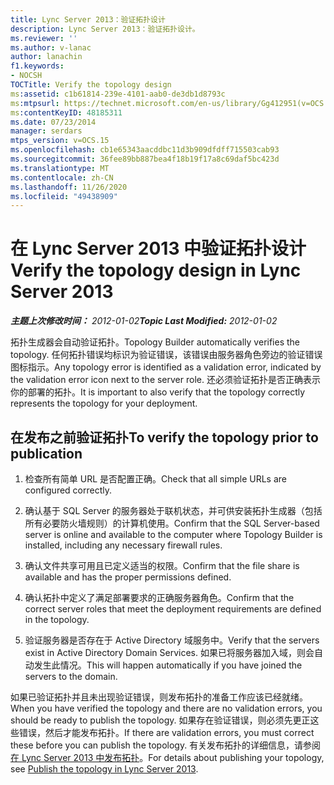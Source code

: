 ```yaml
---
title: Lync Server 2013：验证拓扑设计
description: Lync Server 2013：验证拓扑设计。
ms.reviewer: ''
ms.author: v-lanac
author: lanachin
f1.keywords:
- NOCSH
TOCTitle: Verify the topology design
ms:assetid: c1b61814-239e-4101-aab0-de3db1d8793c
ms:mtpsurl: https://technet.microsoft.com/en-us/library/Gg412951(v=OCS.15)
ms:contentKeyID: 48185311
ms.date: 07/23/2014
manager: serdars
mtps_version: v=OCS.15
ms.openlocfilehash: cb1e65343aacddbc11d3b909dfdff715503cab93
ms.sourcegitcommit: 36fee89bb887bea4f18b19f17a8c69daf5bc423d
ms.translationtype: MT
ms.contentlocale: zh-CN
ms.lasthandoff: 11/26/2020
ms.locfileid: "49438909"
---
```

# <a name="verify-the-topology-design-in-lync-server-2013"></a><span data-ttu-id="29978-103">在 Lync Server 2013 中验证拓扑设计</span><span class="sxs-lookup"><span data-stu-id="29978-103">Verify the topology design in Lync Server 2013</span></span>

<div data-xmlns="http://www.w3.org/1999/xhtml">

<div class="topic" data-xmlns="http://www.w3.org/1999/xhtml" data-msxsl="urn:schemas-microsoft-com:xslt" data-cs="https://msdn.microsoft.com/">

<div data-asp="https://msdn2.microsoft.com/asp">



</div>

<div id="mainSection">

<div id="mainBody"><span data-ttu-id="29978-104">

<span> </span></span><span class="sxs-lookup"><span data-stu-id="29978-104">

<span> </span></span></span>

<span data-ttu-id="29978-105">_**主题上次修改时间：** 2012-01-02_</span><span class="sxs-lookup"><span data-stu-id="29978-105">_**Topic Last Modified:** 2012-01-02_</span></span>

<span data-ttu-id="29978-106">拓扑生成器会自动验证拓扑。</span><span class="sxs-lookup"><span data-stu-id="29978-106">Topology Builder automatically verifies the topology.</span></span> <span data-ttu-id="29978-107">任何拓扑错误均标识为验证错误，该错误由服务器角色旁边的验证错误图标指示。</span><span class="sxs-lookup"><span data-stu-id="29978-107">Any topology error is identified as a validation error, indicated by the validation error icon next to the server role.</span></span> <span data-ttu-id="29978-108">还必须验证拓扑是否正确表示你的部署的拓扑。</span><span class="sxs-lookup"><span data-stu-id="29978-108">It is important to also verify that the topology correctly represents the topology for your deployment.</span></span>

<div>

## <a name="to-verify-the-topology-prior-to-publication"></a><span data-ttu-id="29978-109">在发布之前验证拓扑</span><span class="sxs-lookup"><span data-stu-id="29978-109">To verify the topology prior to publication</span></span>

1.  <span data-ttu-id="29978-110">检查所有简单 URL 是否配置正确。</span><span class="sxs-lookup"><span data-stu-id="29978-110">Check that all simple URLs are configured correctly.</span></span>

2.  <span data-ttu-id="29978-111">确认基于 SQL Server 的服务器处于联机状态，并可供安装拓扑生成器（包括所有必要防火墙规则）的计算机使用。</span><span class="sxs-lookup"><span data-stu-id="29978-111">Confirm that the SQL Server-based server is online and available to the computer where Topology Builder is installed, including any necessary firewall rules.</span></span>

3.  <span data-ttu-id="29978-112">确认文件共享可用且已定义适当的权限。</span><span class="sxs-lookup"><span data-stu-id="29978-112">Confirm that the file share is available and has the proper permissions defined.</span></span>

4.  <span data-ttu-id="29978-113">确认拓扑中定义了满足部署要求的正确服务器角色。</span><span class="sxs-lookup"><span data-stu-id="29978-113">Confirm that the correct server roles that meet the deployment requirements are defined in the topology.</span></span>

5.  <span data-ttu-id="29978-114">验证服务器是否存在于 Active Directory 域服务中。</span><span class="sxs-lookup"><span data-stu-id="29978-114">Verify that the servers exist in Active Directory Domain Services.</span></span> <span data-ttu-id="29978-115">如果已将服务器加入域，则会自动发生此情况。</span><span class="sxs-lookup"><span data-stu-id="29978-115">This will happen automatically if you have joined the servers to the domain.</span></span>

<span data-ttu-id="29978-116">如果已验证拓扑并且未出现验证错误，则发布拓扑的准备工作应该已经就绪。</span><span class="sxs-lookup"><span data-stu-id="29978-116">When you have verified the topology and there are no validation errors, you should be ready to publish the topology.</span></span> <span data-ttu-id="29978-117">如果存在验证错误，则必须先更正这些错误，然后才能发布拓扑。</span><span class="sxs-lookup"><span data-stu-id="29978-117">If there are validation errors, you must correct these before you can publish the topology.</span></span> <span data-ttu-id="29978-118">有关发布拓扑的详细信息，请参阅 [在 Lync Server 2013 中发布拓扑](lync-server-2013-publish-the-topology.md)。</span><span class="sxs-lookup"><span data-stu-id="29978-118">For details about publishing your topology, see [Publish the topology in Lync Server 2013](lync-server-2013-publish-the-topology.md).</span></span>

<span data-ttu-id="29978-119"></div>

</div>

<span> </span>

</div>

</div>

</span><span class="sxs-lookup"><span data-stu-id="29978-119"></div>

</div>

<span> </span>

</div>

</div>

</span></span></div>

